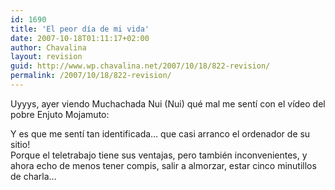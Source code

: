 ```yaml
---
id: 1690
title: 'El peor día de mi vida'
date: 2007-10-18T01:11:17+02:00
author: Chavalina
layout: revision
guid: http://www.wp.chavalina.net/2007/10/18/822-revision/
permalink: /2007/10/18/822-revision/
---
```

Uyyys, ayer viendo Muchachada Nui (Nui) qué mal me sentí con el vídeo del pobre Enjuto Mojamuto:

<p class="imgcentro">
</p>

Y es que me sentí tan identificada… que casi arranco el ordenador de su sitio!  
Porque el teletrabajo tiene sus ventajas, pero también inconvenientes, y ahora echo de menos tener compis, salir a almorzar, estar cinco minutillos de charla…